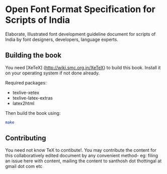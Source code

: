 Open Font Format Specification for Scripts of India
===================================================

Elaborate, Illustrated font development guideline document for scripts of India
by font designers, developers, language experts.

Building the book
-----------------
You need [XeTeX] (http://wiki.smc.org.in/XeTeX) to build this book. Install it
on your operating system if not done already.

Required packages:
* texlive-xetex
* texlive-latex-extras
* latex2html

Then build the book using:

```bash
make
```

Contributing
------------

You need not know TeX to contibute!. You may contribute the content for this collaboratively edited document by any convenient method- eg: filing an issue here with content, mailing the content to santhosh dot thottingal at gmail dot com etc
